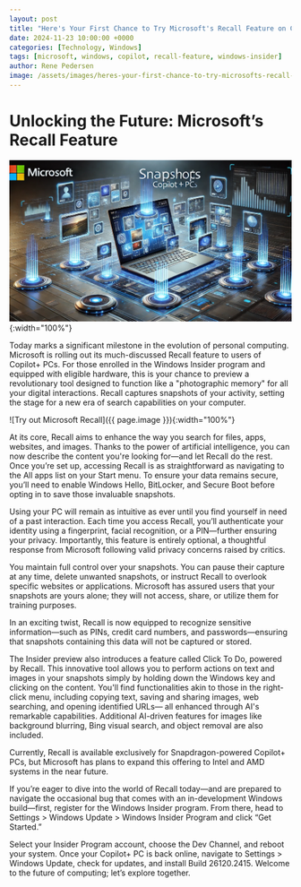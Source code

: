 ```yaml
---
layout: post
title: "Here's Your First Chance to Try Microsoft's Recall Feature on Copilot PCs"
date: 2024-11-23 10:00:00 +0000
categories: [Technology, Windows]
tags: [microsoft, windows, copilot, recall-feature, windows-insider]
author: Rene Pedersen
image: /assets/images/heres-your-first-chance-to-try-microsofts-recall-feature-on-copilot-pcs.webp
---
```


# Unlocking the Future: Microsoft’s Recall Feature

!["Microsoft Recall illustration"](/assets/images/heres-your-first-chance-to-try-microsofts-recall-feature-on-copilot-pcs-180536504.webp){:width="100%"}

Today marks a significant milestone in the evolution of personal computing. Microsoft is rolling out its much-discussed Recall feature to users of Copilot+ PCs. For those enrolled in the Windows Insider program and equipped with eligible hardware, this is your chance to preview a revolutionary tool designed to function like a "photographic memory" for all your digital interactions. Recall captures snapshots of your activity, setting the stage for a new era of search capabilities on your computer.

![Try out Microsoft Recall]({{ page.image }}){:width="100%"}

At its core, Recall aims to enhance the way you search for files, apps, websites, and images. Thanks to the power of artificial intelligence, you can now describe the content you're looking for—and let Recall do the rest. Once you’re set up, accessing Recall is as straightforward as navigating to the All apps list on your Start menu. To ensure your data remains secure, you’ll need to enable Windows Hello, BitLocker, and Secure Boot before opting in to save those invaluable snapshots.

Using your PC will remain as intuitive as ever until you find yourself in need of a past interaction. Each time you access Recall, you’ll authenticate your identity using a fingerprint, facial recognition, or a PIN—further ensuring your privacy. Importantly, this feature is entirely optional, a thoughtful response from Microsoft following valid privacy concerns raised by critics.

You maintain full control over your snapshots. You can pause their capture at any time, delete unwanted snapshots, or instruct Recall to overlook specific websites or applications. Microsoft has assured users that your snapshots are yours alone; they will not access, share, or utilize them for training purposes.

In an exciting twist, Recall is now equipped to recognize sensitive information—such as PINs, credit card numbers, and passwords—ensuring that snapshots containing this data will not be captured or stored.

The Insider preview also introduces a feature called Click To Do, powered by Recall. This innovative tool allows you to perform actions on text and images in your snapshots simply by holding down the Windows key and clicking on the content. You'll find functionalities akin to those in the right-click menu, including copying text, saving and sharing images, web searching, and opening identified URLs— all enhanced through AI's remarkable capabilities. Additional AI-driven features for images like background blurring, Bing visual search, and object removal are also included.

Currently, Recall is available exclusively for Snapdragon-powered Copilot+ PCs, but Microsoft has plans to expand this offering to Intel and AMD systems in the near future.

If you’re eager to dive into the world of Recall today—and are prepared to navigate the occasional bug that comes with an in-development Windows build—first, register for the Windows Insider program. From there, head to Settings > Windows Update > Windows Insider Program and click “Get Started.”

Select your Insider Program account, choose the Dev Channel, and reboot your system. Once your Copilot+ PC is back online, navigate to Settings > Windows Update, check for updates, and install Build 26120.2415. Welcome to the future of computing; let’s explore together.